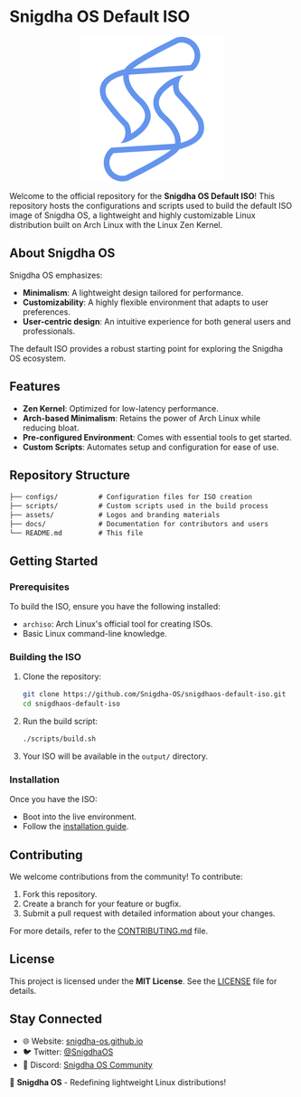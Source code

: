 
# Snigdha OS Default ISO

<div align="center">
    <img src="https://github.com/Snigdha-OS/snigdhaos-assets/blob/master/2024/png/Snigdha%20OS%20Favicon.png" alt="Snigdha OS Logo">
</div>

Welcome to the official repository for the **Snigdha OS Default ISO**! This repository hosts the configurations and scripts used to build the default ISO image of Snigdha OS, a lightweight and highly customizable Linux distribution built on Arch Linux with the Linux Zen Kernel.

## About Snigdha OS

Snigdha OS emphasizes:
- **Minimalism**: A lightweight design tailored for performance.
- **Customizability**: A highly flexible environment that adapts to user preferences.
- **User-centric design**: An intuitive experience for both general users and professionals.

The default ISO provides a robust starting point for exploring the Snigdha OS ecosystem.

## Features

- **Zen Kernel**: Optimized for low-latency performance.
- **Arch-based Minimalism**: Retains the power of Arch Linux while reducing bloat.
- **Pre-configured Environment**: Comes with essential tools to get started.
- **Custom Scripts**: Automates setup and configuration for ease of use.

## Repository Structure

```plaintext
├── configs/          # Configuration files for ISO creation
├── scripts/          # Custom scripts used in the build process
├── assets/           # Logos and branding materials
├── docs/             # Documentation for contributors and users
└── README.md         # This file
```

## Getting Started

### Prerequisites
To build the ISO, ensure you have the following installed:
- `archiso`: Arch Linux's official tool for creating ISOs.
- Basic Linux command-line knowledge.

### Building the ISO
1. Clone the repository:
   ```bash
   git clone https://github.com/Snigdha-OS/snigdhaos-default-iso.git
   cd snigdhaos-default-iso
   ```
2. Run the build script:
   ```bash
   ./scripts/build.sh
   ```
3. Your ISO will be available in the `output/` directory.

### Installation
Once you have the ISO:
- Boot into the live environment.
- Follow the [installation guide](https://snigdha-os.github.io/docs/installation).

## Contributing

We welcome contributions from the community! To contribute:
1. Fork this repository.
2. Create a branch for your feature or bugfix.
3. Submit a pull request with detailed information about your changes.

For more details, refer to the [CONTRIBUTING.md](docs/CONTRIBUTING.md) file.

## License

This project is licensed under the **MIT License**. See the [LICENSE](LICENSE) file for details.

## Stay Connected

- 🌐 Website: [snigdha-os.github.io](https://snigdha-os.github.io)
- 🐦 Twitter: [@SnigdhaOS](https://twitter.com/SnigdhaOS)
- 💬 Discord: [Snigdha OS Community](https://discord.gg/snigdhaos)

🚀 **Snigdha OS** - Redefining lightweight Linux distributions!
